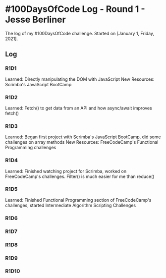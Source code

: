 # #100DaysOfCode Log - Round 1 - Jesse Berliner

The log of my #100DaysOfCode challenge. Started on [January 1, Friday, 2021].

## Log

### R1D1 
Learned: Directly manipulating the DOM with JavaScript
New Resources: Scrimba's JavaScript BootCamp

### R1D2
Learned: Fetch() to get data from an API and how async/await improves fetch()


### R1D3
Learned: Began first project with Scrimba's JavaScript BootCamp, did some challenges on array methods
New Resources: FreeCodeCamp's Functional Programming challenges


### R1D4
Learned: Finished watching project for Scrimba, worked on FreeCodeCamp's challenges.  Filter() is much easier for me than reduce()


### R1D5
Learned: Finished Functional Programming section of FreeCodeCamp's challenges, started Intermediate Algorithm Scripting Challenges

### R1D6

### R1D7

### R1D8

### R1D9

### R1D10
